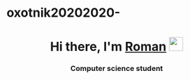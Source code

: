 # oxotnik20202020-
<h1 align="center">Hi there, I'm <a href="https://github.com/oxotnik20202020" target="_blank">Roman</a> 
<img src="https://github.com/blackcater/blackcater/raw/main/images/Hi.gif" height="32"/></h1>
<h3 align="center">Computer science student</h3>
